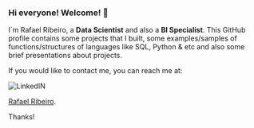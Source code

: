 ### Hi everyone! Welcome! 👋

I´m Rafael Ribeiro, a **Data Scientist** and also a **BI Specialist**.
This GitHub profile contains some projects that I built, some examples/samples of functions/structures of languages like SQL, Python & etc and also some brief presentations about projects.

If you would like to contact me, you can reach me at:

![LinkedIN](https://cdn-icons-png.flaticon.com/128/3536/3536505.png)

[Rafael Ribeiro](https://www.linkedin.com/in/rafael-ribeiro/).



Thanks!

<!--
**rafaelcarmoribeiro/rafaelcarmoribeiro** is a ✨ _special_ ✨ repository because its `README.md` (this file) appears on your GitHub profile.

Here are some ideas to get you started:

- 🔭 I’m currently working on ...
- 🌱 I’m currently learning ...
- 👯 I’m looking to collaborate on ...
- 🤔 I’m looking for help with ...
- 💬 Ask me about ...
- 📫 How to reach me: ...
- 😄 Pronouns: ...
- ⚡ Fun fact: ...
-->
